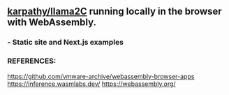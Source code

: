 ## [karpathy/llama2C](https://github.com/karpathy/llama2.c) running locally in the browser with WebAssembly.
### - Static site and Next.js examples








### REFERENCES: 
https://github.com/vmware-archive/webassembly-browser-apps
https://inference.wasmlabs.dev/
https://webassembly.org/